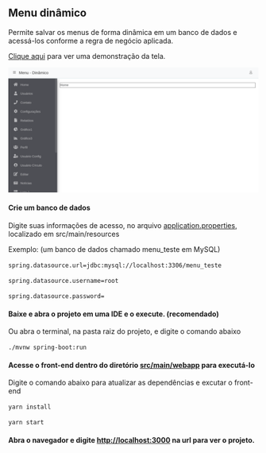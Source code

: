 ## Menu dinâmico

Permite salvar os menus de forma dinâmica em um banco de dados e acessá-los conforme a regra de negócio aplicada. 
 
[Clique aqui](https://menu-dinamico-aa2b8.web.app/) para ver uma demonstração da tela.
 
![screen](./img/screen.png)

#### Crie um banco de dados
Digite suas informações de acesso, no arquivo [application.properties](https://github.com/TiagoC-Aguiar/menu-dinamico/blob/master/src/main/resources/application.properties), 
localizado em src/main/resources

Exemplo: (um banco de dados chamado menu_teste em MySQL)

`spring.datasource.url=jdbc:mysql://localhost:3306/menu_teste`

`spring.datasource.username=root`

`spring.datasource.password= `

#### Baixe e abra o projeto em uma IDE e o execute. (recomendado)

Ou abra o terminal, na pasta raiz do projeto, e digite o comando abaixo

`./mvnw spring-boot:run`

#### Acesse o front-end dentro do diretório [src/main/webapp](https://github.com/TiagoC-Aguiar/menu-dinamico/tree/master/src/main/webapp) para executá-lo

Digite o comando abaixo para atualizar as dependências e excutar o front-end

`yarn install`

`yarn start`

#### Abra o navegador e digite [http://localhost:3000](http://localhost:3000) na url para ver o projeto.
